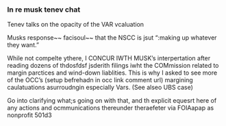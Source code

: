 ### In re musk tenev chat

Tenev talks on the opacity of the VAR vcaluation

Musks response~~ facisoul~~ that the NSCC is jsut “:making up whatever they want.” 

While not compelte ythere, I CONCUR IWTH MUSK’s interpertation after reading dozens of thdosfdsf jsderith filings iwht the COMmission related to margin parctices and wind-down liablities. This is why I asked to see more of the OCC’s (setup befrehadn in occ link comment url) margining caulatuations asurroudngin especially Vars. (See alseo UBS case)

Go into clarifying what;s going on with that, and th explicit equesrt here of any actions and ocmmunications thereunder theraefeter via FOIAapap as nonprofit 501d3
